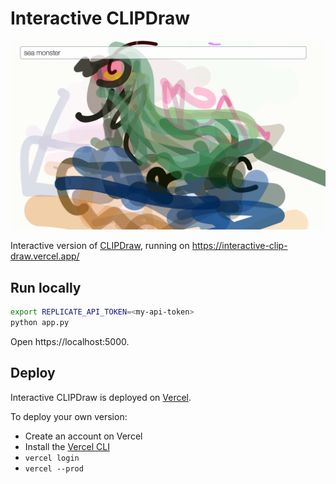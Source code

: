 # Interactive CLIPDraw

![logo](clipdraw-interactive-sea-monster.png)

Interactive version of [CLIPDraw](https://replicate.com/kvfrans/clipdraw), running on https://interactive-clip-draw.vercel.app/

## Run locally

```sh
export REPLICATE_API_TOKEN=<my-api-token>
python app.py
```

Open https://localhost:5000.

## Deploy

Interactive CLIPDraw is deployed on [Vercel](https://vercel.com).

To deploy your own version:
* Create an account on Vercel
* Install the [Vercel CLI](https://vercel.com/docs/cli)
* `vercel login`
* `vercel --prod`

